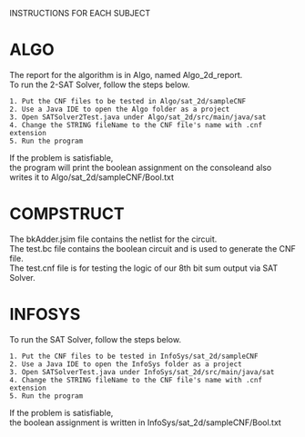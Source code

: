 INSTRUCTIONS FOR EACH SUBJECT

ALGO
=====
The report for the algorithm is in Algo, named Algo_2d_report. <br/>
To run the 2-SAT Solver, follow the steps below.
```
1. Put the CNF files to be tested in Algo/sat_2d/sampleCNF
2. Use a Java IDE to open the Algo folder as a project
3. Open SATSolver2Test.java under Algo/sat_2d/src/main/java/sat
4. Change the STRING fileName to the CNF file's name with .cnf extension
5. Run the program
```
If the problem is satisfiable, <br/>
the program will print the boolean assignment on the consoleand also writes it to Algo/sat_2d/sampleCNF/<fileName>Bool.txt


COMPSTRUCT
===========
The bkAdder.jsim file contains the netlist for the circuit. <br/>
The test.bc file contains the boolean circuit and is used to generate the CNF file. <br/>
The test.cnf file is for testing the logic of our 8th bit sum output via SAT Solver.


INFOSYS
========
To run the SAT Solver, follow the steps below.
```
1. Put the CNF files to be tested in InfoSys/sat_2d/sampleCNF
2. Use a Java IDE to open the InfoSys folder as a project
3. Open SATSolverTest.java under InfoSys/sat_2d/src/main/java/sat
4. Change the STRING fileName to the CNF file's name with .cnf extension
5. Run the program
```
If the problem is satisfiable, <br/>
the boolean assignment is written in InfoSys/sat_2d/sampleCNF/<fileName>Bool.txt
